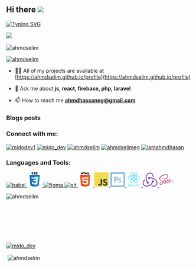 <h2>Hi there <img style="-webkit-user-select: none;margin: auto;transition: background-color 300ms;height:25px" src="https://camo.githubusercontent.com/e8e7b06ecf583bc040eb60e44eb5b8e0ecc5421320a92929ce21522dbc34c891/68747470733a2f2f6d656469612e67697068792e636f6d2f6d656469612f6876524a434c467a6361737252346961377a2f67697068792e676966"></h2>

[![Typing SVG](https://readme-typing-svg.herokuapp.com?duration=3000&lines=I'm+Ahmed+hassan+;I'm+Front+End+Developer;Freelancer)](https://git.io/typing-svg)

![](http://github-profile-summary-cards.vercel.app/api/cards/profile-details?username=ahmdselim&theme=default)

<p align="left"> <img src="https://komarev.com/ghpvc/?username=ahmdselim&label=Profile%20views&color=0e75b6&style=flat" alt="ahmdselim" /> </p>

<p align="left"> <a href="https://github.com/ryo-ma/github-profile-trophy"><img src="https://github-profile-trophy.vercel.app/?username=ahmdselim" alt="ahmdselim" /></a> </p>

- 👨‍💻 All of my projects are available at [https://ahmdselim.github.io/profile](https://ahmdselim.github.io/profile)

- 💬 Ask me about **js, react, firebase, php, laravel**

- 📫 How to reach me **ahmdhassaneg@gmail.com**

### Blogs posts

<!-- BLOG-POST-LIST:START -->
<!-- BLOG-POST-LIST:END -->

<h3 align="left">Connect with me:</h3>
<p align="left">
<a href="https://dev.to/midodev1" target="blank"><img align="center" src="https://raw.githubusercontent.com/rahuldkjain/github-profile-readme-generator/master/src/images/icons/Social/devto.svg" alt="midodev1" height="30" width="40" /></a>
<a href="https://twitter.com/mido_dev" target="blank"><img align="center" src="https://raw.githubusercontent.com/rahuldkjain/github-profile-readme-generator/master/src/images/icons/Social/twitter.svg" alt="mido_dev" height="30" width="40" /></a>
<a href="https://linkedin.com/in/ahmdselim" target="blank"><img align="center" src="https://raw.githubusercontent.com/rahuldkjain/github-profile-readme-generator/master/src/images/icons/Social/linked-in-alt.svg" alt="ahmdselim" height="30" width="40" /></a>
<a href="https://fb.com/ahmdselimeg" target="blank"><img align="center" src="https://raw.githubusercontent.com/rahuldkjain/github-profile-readme-generator/master/src/images/icons/Social/facebook.svg" alt="ahmdselimeg" height="30" width="40" /></a>
<a href="https://instagram.com/iamahmdhasan" target="blank"><img align="center" src="https://raw.githubusercontent.com/rahuldkjain/github-profile-readme-generator/master/src/images/icons/Social/instagram.svg" alt="iamahmdhasan" height="30" width="40" /></a>
</p>

<h3 align="left">Languages and Tools:</h3>
<p align="left"> <a href="https://babeljs.io/" target="_blank" rel="noreferrer"> <img src="https://www.vectorlogo.zone/logos/babeljs/babeljs-icon.svg" alt="babel" width="40" height="40"/> </a> <a href="https://www.w3schools.com/css/" target="_blank" rel="noreferrer"> <img src="https://raw.githubusercontent.com/devicons/devicon/master/icons/css3/css3-original-wordmark.svg" alt="css3" width="40" height="40"/> </a> <a href="https://www.figma.com/" target="_blank" rel="noreferrer"> <img src="https://www.vectorlogo.zone/logos/figma/figma-icon.svg" alt="figma" width="40" height="40"/> </a> <a href="https://git-scm.com/" target="_blank" rel="noreferrer"> <img src="https://www.vectorlogo.zone/logos/git-scm/git-scm-icon.svg" alt="git" width="40" height="40"/> </a> <a href="https://www.w3.org/html/" target="_blank" rel="noreferrer"> <img src="https://raw.githubusercontent.com/devicons/devicon/master/icons/html5/html5-original-wordmark.svg" alt="html5" width="40" height="40"/> </a> <a href="https://developer.mozilla.org/en-US/docs/Web/JavaScript" target="_blank" rel="noreferrer"> <img src="https://raw.githubusercontent.com/devicons/devicon/master/icons/javascript/javascript-original.svg" alt="javascript" width="40" height="40"/> </a> <a href="https://www.photoshop.com/en" target="_blank" rel="noreferrer"> <img src="https://raw.githubusercontent.com/devicons/devicon/master/icons/photoshop/photoshop-line.svg" alt="photoshop" width="40" height="40"/> </a> <a href="https://reactjs.org/" target="_blank" rel="noreferrer"> <img src="https://raw.githubusercontent.com/devicons/devicon/master/icons/react/react-original-wordmark.svg" alt="react" width="40" height="40"/> </a> <a href="https://redux.js.org" target="_blank" rel="noreferrer"> <img src="https://raw.githubusercontent.com/devicons/devicon/master/icons/redux/redux-original.svg" alt="redux" width="40" height="40"/> </a> <a href="https://sass-lang.com" target="_blank" rel="noreferrer"> <img src="https://raw.githubusercontent.com/devicons/devicon/master/icons/sass/sass-original.svg" alt="sass" width="40" height="40"/> </a> </p>

<p><img align="left" src="https://github-readme-stats.vercel.app/api/top-langs?username=ahmdselim&show_icons=true&locale=en&layout=compact" alt="ahmdselim" /></p>

<br /><br /><br /><br /><br /><br /><br /><p align="left"> <a href="https://twitter.com/mido_dev" target="blank"><img src="https://img.shields.io/twitter/follow/mido_dev?logo=twitter&style=for-the-badge" alt="mido_dev" /></a> </p>

<p>&nbsp;<img align="center" src="https://github-readme-stats.vercel.app/api?username=ahmdselim&show_icons=true&locale=en" alt="ahmdselim" /></p>

